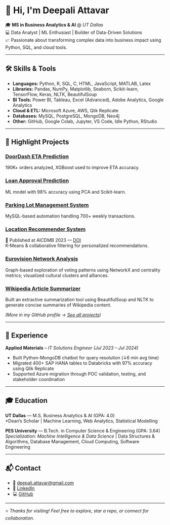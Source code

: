 # 👋 Hi, I'm Deepali Attavar

🎓 **MS in Business Analytics & AI** @ *UT Dallas*  
💻 Data Analyst | ML Enthusiast | Builder of Data-Driven Solutions  
📈 Passionate about transforming complex data into business impact using Python, SQL, and cloud tools.

---

## 🛠️ Skills & Tools

- **Languages:** Python, R, SQL, C, HTML, JavaScript,  MATLAB, Latex 
- **Libraries:** Pandas, NumPy, Matplotlib, Seaborn, Scikit-learn, TensorFlow, Keras, NLTK, BeautifulSoup
- **BI Tools:** Power BI, Tableau, Excel (Advanced), Adobe Analytics, Google Analytics  
- **Cloud & ETL:** Microsoft Azure, AWS, Qlik Replicate  
- **Databases:** MySQL, PostgreSQL, MongoDB, Neo4j  
- **Other:** GitHub, Google Colab, Jupyter, VS Code, Idle Python, RStudio

---

## 🚀 Highlight Projects
### [DoorDash ETA Prediction](https://github.com/deepaliattavar/DoorDash_ETA_Prediction)  
190K+ orders analyzed, XGBoost used to improve ETA accuracy.

### [Loan Approval Prediction](https://github.com/deepaliattavar/Loan-Approval-Prediction)
ML model with 98% accuracy using PCA and Scikit-learn.

### [Parking Lot Management System](https://github.com/deepaliattavar/Parking-Lot-Management-System)
MySQL-based automation handling 700+ weekly transactions.

### [Location Recommender System](https://github.com/deepaliattavar/Location_Recommender_System)  
📄 Published at AICDMB 2023 — [DOI](https://doi.org/10.1201/9781003363781-32)  
K-Means & collaborative filtering for personalized recommendations.

### [Eurovision Network Analysis](https://github.com/deepaliattavar/Eurovision-Network-Analysis)  
Graph-based exploration of voting patterns using NetworkX and centrality metrics; visualized cultural clusters and alliances.

### [Wikipedia Article Summarizer](https://github.com/deepaliattavar/Wikipedia-Summarizer)  
Built an extractive summarization tool using BeautifulSoup and NLTK to generate concise summaries of Wikipedia content.


*(More in my GitHub profile → [See all projects](https://github.com/deepaliattavar))*

---

## 🏢 Experience

**Applied Materials** – *IT Solutions Engineer (Jul 2023 – Jul 2024)*  
- Built Python-MongoDB chatbot for query resolution (↓6 min avg time)  
- Migrated 400+ SAP HANA tables to Databricks with 97% accuracy using Qlik Replicate
- Supported Azure migration through POC validation, testing, and stakeholder coordination

---

## 🎓 Education

**UT Dallas** — M.S. Business Analytics & AI (GPA: 4.0)  
*Dean’s Scholar | Machine Learning, Web Analytics, Statistical Modelling

**PES University** — B.Tech. in Computer Science & Engineering (GPA: 3.64)  
*Specialization: Machine Intelligence & Data Science* | Data Structures & Algorithms, Database Management, Cloud Computing, Software Engineering

---

## 📬 Contact

- 📧 deepali.attavar@gmail.com  
- 💼 [LinkedIn](https://linkedin.com/in/deepali-attavar)  
- 💻 [GitHub](https://github.com/deepaliattavar)

---

⭐ *Thanks for visiting! Feel free to explore, star a repo, or connect for collaboration.*
